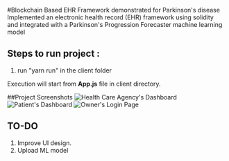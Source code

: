 #Blockchain Based EHR Framework demonstrated for Parkinson's disease
Implemented an electronic health record (EHR) framework using solidity and integrated with a Parkinson's Progression Forecaster machine learning model


## Steps to run project : 
1) run "yarn run" in the client folder

Execution will start from __App.js__ file in client directory.

##Project Screenshots
![Health Care Agency's Dashboard](https://i.imgur.com/taY1aOY.png)
![Patient's Dashboard](https://i.imgur.com/7HdPDTj.png)
![Owner's Login Page](https://i.imgur.com/taY1aOY.png)


## TO-DO 
1) Improve UI design.
2) Upload ML model


